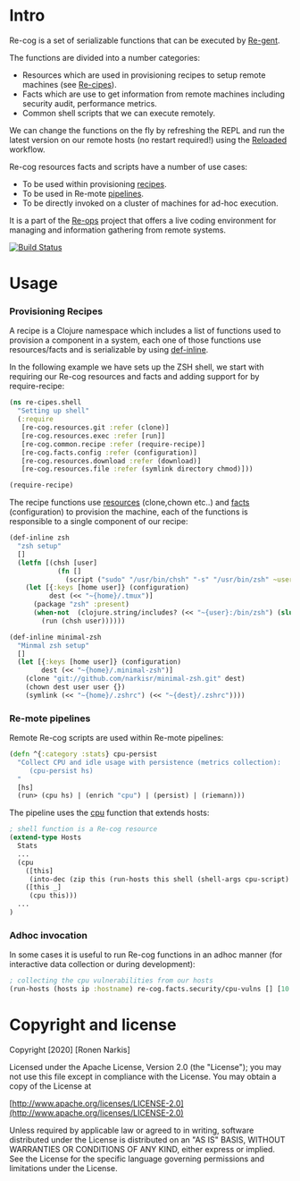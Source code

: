 # Intro

Re-cog is a set of serializable functions that can be executed by [Re-gent](https://github.com/re-ops/re-gent).

The functions are divided into a number categories:

* Resources which are used in provisioning recipes to setup remote machines (see [Re-cipes](https://github.com/re-ops/re-cipes)).
* Facts which are use to get information from remote machines including security audit, performance metrics.
* Common shell scripts that we can execute remotely.

We can change the functions on the fly by refreshing the REPL and run the latest version on our remote hosts (no restart required!) using the [Reloaded](https://re-ops.github.io/re-docs/usage/#reloaded) workflow.

Re-cog resources facts and scripts have a number of use cases:

* To be used within provisioning [recipes](https://github.com/re-ops/re-cipes).
* To be used in Re-mote [pipelines](https://re-ops.github.io/re-docs/#abstractions).
* To be directly invoked on a cluster of machines for ad-hoc execution.

It is a part of the [Re-ops](https://re-ops.github.io/re-ops/) project that offers a live coding environment for managing and information gathering from remote systems.

[![Build Status](https://travis-ci.org/re-ops/re-cog.png)](https://travis-ci.org/re-ops/re-cog)

# Usage

### Provisioning Recipes

A recipe is a Clojure namespace which includes a list of functions used to provision a component in a system, each one of those functions use resources/facts and is serializable by using [def-inline](https://github.com/re-ops/re-cog/blob/master/src/re_cog/common/defs.clj#L73).

In the following example we have sets up the ZSH shell, we start with requiring our Re-cog resources and facts and adding support for by require-recipe:

```clojure
(ns re-cipes.shell
  "Setting up shell"
  (:require
   [re-cog.resources.git :refer (clone)]
   [re-cog.resources.exec :refer [run]]
   [re-cog.common.recipe :refer (require-recipe)]
   [re-cog.facts.config :refer (configuration)]
   [re-cog.resources.download :refer (download)]
   [re-cog.resources.file :refer (symlink directory chmod)]))

(require-recipe)
```
The recipe functions use [resources](https://github.com/re-ops/re-cog/tree/master/src/re_cog/resources) (clone,chown etc..) and [facts](https://github.com/re-ops/re-cog/tree/master/src/re_cog/facts) (configuration) to provision the machine, each of the functions is responsible to a single component of our recipe:

```clojure
(def-inline zsh
  "zsh setup"
  []
  (letfn [(chsh [user]
            (fn []
              (script ("sudo" "/usr/bin/chsh" "-s" "/usr/bin/zsh" ~user))))]
    (let [{:keys [home user]} (configuration)
          dest (<< "~{home}/.tmux")]
      (package "zsh" :present)
      (when-not  (clojure.string/includes? (<< "~{user}:/bin/zsh") (slurp "/etc/passwd"))
        (run (chsh user))))))

(def-inline minimal-zsh
  "Minmal zsh setup"
  []
  (let [{:keys [home user]} (configuration)
        dest (<< "~{home}/.minimal-zsh")]
    (clone "git://github.com/narkisr/minimal-zsh.git" dest)
    (chown dest user user {})
    (symlink (<< "~{home}/.zshrc") (<< "~{dest}/.zshrc"))))
```

### Re-mote pipelines

Remote Re-cog scripts are used within Re-mote pipelines:

```clojure
(defn ^{:category :stats} cpu-persist
  "Collect CPU and idle usage with persistence (metrics collection):
     (cpu-persist hs)
  "
  [hs]
  (run> (cpu hs) | (enrich "cpu") | (persist) | (riemann)))
```

The pipeline uses the [cpu](https://github.com/re-ops/re-core/blob/master/src/re_mote/zero/stats.clj#L116) function that extends hosts:

```clojure
; shell function is a Re-cog resource
(extend-type Hosts
  Stats
  ...
  (cpu
    ([this]
     (into-dec (zip this (run-hosts this shell (shell-args cpu-script) timeout) :stats :cpu :usr :sys :idle)))
    ([this _]
     (cpu this)))
  ...
)

```
### Adhoc invocation

In some cases it is useful to run Re-cog functions in an adhoc manner (for interactive data collection or during development):

```clojure
; collecting the cpu vulnerabilities from our hosts
(run-hosts (hosts ip :hostname) re-cog.facts.security/cpu-vulns [] [10 :second])
```

# Copyright and license

Copyright [2020] [Ronen Narkis]

Licensed under the Apache License, Version 2.0 (the "License");
you may not use this file except in compliance with the License.
You may obtain a copy of the License at

  [http://www.apache.org/licenses/LICENSE-2.0](http://www.apache.org/licenses/LICENSE-2.0)

Unless required by applicable law or agreed to in writing, software
distributed under the License is distributed on an "AS IS" BASIS,
WITHOUT WARRANTIES OR CONDITIONS OF ANY KIND, either express or implied.
See the License for the specific language governing permissions and
limitations under the License.
